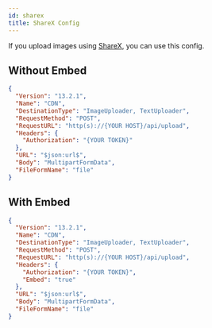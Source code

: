 ```yaml
---
id: sharex
title: ShareX Config
---
```


If you upload images using [ShareX](https://getsharex.com), you can use this config.

## Without Embed
```json title="uploader.sxcu"
{
  "Version": "13.2.1",
  "Name": "CDN",
  "DestinationType": "ImageUploader, TextUploader",
  "RequestMethod": "POST",
  "RequestURL": "http(s)://{YOUR HOST}/api/upload",
  "Headers": {
    "Authorization": "{YOUR TOKEN}"
  },
  "URL": "$json:url$",
  "Body": "MultipartFormData",
  "FileFormName": "file"
}
```

## With Embed
```json title="uploader_with_embed.sxcu"
{
  "Version": "13.2.1",
  "Name": "CDN",
  "DestinationType": "ImageUploader, TextUploader",
  "RequestMethod": "POST",
  "RequestURL": "http(s)://{YOUR HOST}/api/upload",
  "Headers": {
    "Authorization": "{YOUR TOKEN}",
    "Embed": "true"
  },
  "URL": "$json:url$",
  "Body": "MultipartFormData",
  "FileFormName": "file"
}
```
